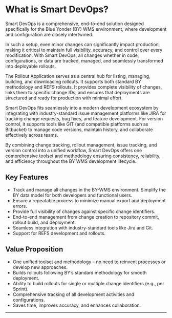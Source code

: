 # What is Smart DevOps?

Smart DevOps is a comprehensive, end-to-end solution designed specifically for the Blue Yonder (BY) WMS environment, where development and configuration are closely intertwined.

 In such a setup, even minor changes can significantly impact production, making it critical to maintain full visibility, accuracy, and control over every modification.
With Smart DevOps, all changes whether in code, configurations, or data are tracked, managed, and seamlessly transformed into deployable rollouts.

The Rollout Application serves as a central hub for listing, managing, building, and downloading rollouts. It supports both standard BY methodology and REFS rollouts. It provides complete visibility of changes, links them to specific change IDs, and ensures that deployments are structured and ready for production with minimal effort.

Smart DevOps fits seamlessly into a modern development ecosystem by integrating with industry-standard issue management platforms like JIRA for tracking change requests, bug fixes, and feature development. For version control, it supports tools like GIT (and compatible platforms such as Bitbucket) to manage code versions, maintain history, and collaborate effectively across teams. 

By combining change tracking, rollout management, issue tracking, and version control into a unified workflow, Smart DevOps offers one comprehensive toolset and methodology ensuring consistency, reliability, and efficiency throughout the BY WMS development lifecycle.

## Key Features

- Track and manage all changes in the BY-WMS environment.
Simplify the BY data model for both developers and functional users.
- Ensure a repeatable process to minimize manual export and deployment errors.
- Provide full visibility of changes against specific change identifiers.
- End-to-end management from change creation to repository commit, rollout build, and deployment.
- Seamless integration with industry-standard tools like Jira and Git.
- Support for REFS development and rollouts.

## Value Proposition

- One unified toolset and methodology – no need to reinvent processes or develop new approaches.
- Builds rollouts following BY’s standard methodology for smooth deployment.
- Ability to build rollouts for single or multiple change identifiers (e.g., per Sprint).
- Comprehensive tracking of all development activities and configurations.
- Saves time, improves accuracy, and enhances collaboration.
---
<br>